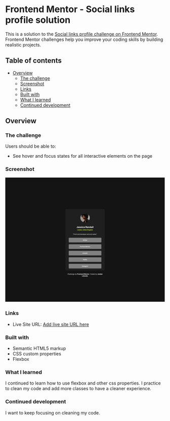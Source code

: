 # Frontend Mentor - Social links profile solution

This is a solution to the [Social links profile challenge on Frontend Mentor](https://www.frontendmentor.io/challenges/social-links-profile-UG32l9m6dQ). Frontend Mentor challenges help you improve your coding skills by building realistic projects.

## Table of contents

- [Overview](#overview)
  - [The challenge](#the-challenge)
  - [Screenshot](#screenshot)
  - [Links](#links)
  - [Built with](#built-with)
  - [What I learned](#what-i-learned)
  - [Continued development](#continued-development)

## Overview

### The challenge

Users should be able to:

- See hover and focus states for all interactive elements on the page

### Screenshot

![alt text](image.png)

### Links
- Live Site URL: [Add live site URL here]([https://your-live-site-url.com](https://jbrunetlalonde.github.io/social-links-profile/))

### Built with

- Semantic HTML5 markup
- CSS custom properties
- Flexbox

### What I learned

I continued to learn how to use flexbox and other css properties. I practice to clean my code and add more classes to have a cleaner experience.

### Continued development

I want to keep focusing on cleaning my code.
